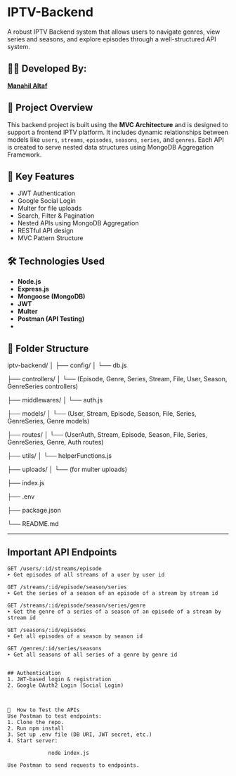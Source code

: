# IPTV-Backend

A robust IPTV Backend system that allows users to navigate genres, view series and seasons, and explore episodes through a well-structured API system.

## 👩‍💻 Developed By:  
[**Manahil Altaf**](https://github.com/Manahil747)


## 📌 Project Overview

This backend project is built using the **MVC Architecture** and is designed to support a frontend IPTV platform. It includes dynamic relationships between models like `users`, `streams`, `episodes`, `seasons`, `series`, and `genres`. Each API is created to serve nested data structures using MongoDB Aggregation Framework.


## 🚀 Key Features

- JWT Authentication
- Google Social Login
- Multer for file uploads
- Search, Filter & Pagination
- Nested APIs using MongoDB Aggregation
- RESTful API design
- MVC Pattern Structure


## 🛠️ Technologies Used

- **Node.js**
- **Express.js**
- **Mongoose (MongoDB)**
- **JWT**
- **Multer**
- **Postman (API Testing)**
- 

## 📁 Folder Structure

iptv-backend/
│
├── config/
│ └── db.js

├── controllers/
│ └── (Episode, Genre, Series, Stream, File, User, Season, GenreSeries controllers)

├── middlewares/
│ └── auth.js

├── models/
│ └── (User, Stream, Episode, Season, File, Series, GenreSeries, Genre models)

├── routes/
│ └── (UserAuth, Stream, Episode, Season, File, Series, GenreSeries, Genre, Auth routes)

├── utils/
│ └── helperFunctions.js

├── uploads/
│ └── (for multer uploads)

├── index.js

├── .env

├── package.json

└── README.md


---

## Important API Endpoints

```http
GET /users/:id/streams/episode
➤ Get episodes of all streams of a user by user id

GET /streams/:id/episode/season/series
➤ Get the series of a season of an episode of a stream by stream id

GET /streams/:id/episode/season/series/genre
➤ Get the genre of a series of a season of an episode of a stream by stream id

GET /seasons/:id/episodes
➤ Get all episodes of a season by season id

GET /genres/:id/series/seasons
➤ Get all seasons of all series of a genre by genre id


## Authentication
1. JWT-based login & registration
2. Google OAuth2 Login (Social Login)



🧪  How to Test the APIs
Use Postman to test endpoints:
1. Clone the repo.
2. Run npm install
3. Set up .env file (DB URI, JWT secret, etc.)
4. Start server:

             node index.js
             
Use Postman to send requests to endpoints.

